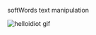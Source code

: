 softWords text manipulation

![helloidiot gif](helloidiot.github.com/softWords/gif/helloidiot_02.gif)